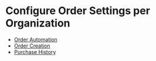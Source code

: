 # Configure Order Settings per Organization

* [Order Automation](organization-order-automation.md)
* [Order Creation](organization-order-creation.md)
* [Purchase History](organization-previously-purchased.md)
